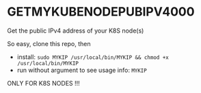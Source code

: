 # GETMYKUBENODEPUBIPV4000

Get the public IPv4 address of your K8S node(s)  

So easy, clone this repo, then

- install: `sudo MYKIP /usr/local/bin/MYKIP && chmod +x /usr/local/bin/MYKIP`
- run without argument to see usage info: `MYKIP` 

ONLY FOR K8S NODES !!!

